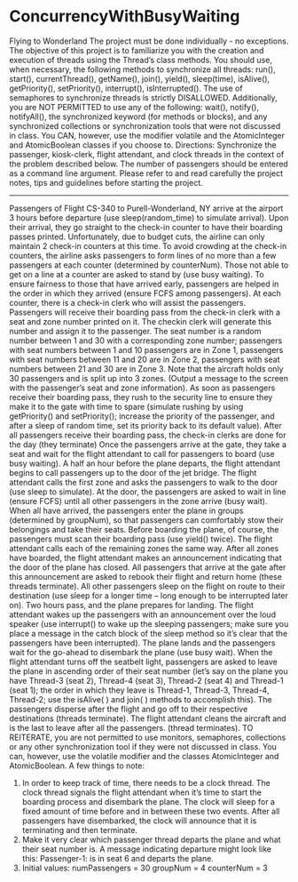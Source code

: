 # ConcurrencyWithBusyWaiting

Flying to Wonderland
The project must be done individually - no exceptions. The objective of this project is to
familiarize you with the creation and execution of threads using the Thread’s class methods.
You should use, when necessary, the following methods to synchronize all threads: run(),
start(), currentThread(), getName(), join(), yield(), sleep(time), isAlive(), getPriority(),
setPriority(), interrupt(), isInterrupted().
The use of semaphores to synchronize threads is strictly DISALLOWED. Additionally, you are
NOT PERMITTED to use any of the following: wait(), notify(), notifyAll(), the synchronized
keyword (for methods or blocks), and any synchronized collections or synchronization tools that
were not discussed in class.
You CAN, however, use the modifier volatile and the AtomicInteger and AtomicBoolean
classes if you choose to.
Directions: Synchronize the passenger, kiosk-clerk, flight attendant, and clock threads in the
context of the problem described below. The number of passengers should be entered as a
command line argument. Please refer to and read carefully the project notes, tips and guidelines
before starting the project.
***********************************************************************************************************
Passengers of Flight CS-340 to Purell-Wonderland, NY arrive at the airport 3 hours before
departure (use sleep(random_time) to simulate arrival). Upon their arrival, they go straight to
the check-in counter to have their boarding passes printed.
Unfortunately, due to budget cuts, the airline can only maintain 2 check-in counters at this time.
To avoid crowding at the check-in counters, the airline asks passengers to form lines of no more
than a few passengers at each counter (determined by counterNum). Those not able to get on
a line at a counter are asked to stand by (use busy waiting). To ensure fairness to those that
have arrived early, passengers are helped in the order in which they arrived (ensure FCFS
among passengers).
At each counter, there is a check-in clerk who will assist the passengers. Passengers will receive
their boarding pass from the check-in clerk with a seat and zone number printed on it. The checkin clerk will generate this number and assign it to the passenger. The seat number is a random
number between 1 and 30 with a corresponding zone number; passengers with seat numbers
between 1 and 10 passengers are in Zone 1, passengers with seat numbers between 11 and 20
are in Zone 2, passengers with seat numbers between 21 and 30 are in Zone 3. Note that the
aircraft holds only 30 passengers and is split up into 3 zones. (Output a message to the screen
with the passenger’s seat and zone information).
As soon as passengers receive their boarding pass, they rush to the security line to ensure they
make it to the gate with time to spare (simulate rushing by using getPriority() and setPriority();
increase the priority of the passenger, and after a sleep of random time, set its priority back to 
its default value). After all passengers receive their boarding pass, the check-in clerks are done
for the day (they terminate)
Once the passengers arrive at the gate, they take a seat and wait for the flight attendant to call
for passengers to board (use busy waiting).
A half an hour before the plane departs, the flight attendant begins to call passengers up to the
door of the jet bridge. The flight attendant calls the first zone and asks the passengers to walk
to the door (use sleep to simulate). At the door, the passengers are asked to wait in line (ensure
FCFS) until all other passengers in the zone arrive (busy wait). When all have arrived, the
passengers enter the plane in groups (determined by groupNum), so that passengers can
comfortably stow their belongings and take their seats. Before boarding the plane, of course, the
passengers must scan their boarding pass (use yield() twice). The flight attendant calls each of
the remaining zones the same way.
After all zones have boarded, the flight attendant makes an announcement indicating that the
door of the plane has closed. All passengers that arrive at the gate after this announcement are
asked to rebook their flight and return home (these threads terminate). All other passengers
sleep on the flight on route to their destination (use sleep for a longer time – long enough to
be interrupted later on).
Two hours pass, and the plane prepares for landing. The flight attendant wakes up the
passengers with an announcement over the loud speaker (use interrupt() to wake up the
sleeping passengers; make sure you place a message in the catch block of the sleep method
so it’s clear that the passengers have been interrupted).
The plane lands and the passengers wait for the go-ahead to disembark the plane (use busy
wait). When the flight attendant turns off the seatbelt light, passengers are asked to leave the
plane in ascending order of their seat number (let’s say on the plane you have Thread-3 (seat
2), Thread-4 (seat 3), Thread-2 (seat 4) and Thread-1 (seat 1); the order in which they leave is
Thread-1, Thread-3, Thread-4, Thread-2; use the isAlive( ) and join( ) methods to accomplish
this).
The passengers disperse after the flight and go off to their respective destinations (threads
terminate). The flight attendant cleans the aircraft and is the last to leave after all the passengers.
(thread terminates).
TO REITERATE, you are not permitted to use monitors, semaphores, collections or any other
synchronization tool if they were not discussed in class. You can, however, use the volatile
modifier and the classes AtomicInteger and AtomicBoolean.
A few things to note:
1. In order to keep track of time, there needs to be a clock thread. The clock thread signals
the flight attendant when it’s time to start the boarding process and disembark the plane. 
The clock will sleep for a fixed amount of time before and in between these two events.
After all passengers have disembarked, the clock will announce that it is terminating and
then terminate.
2. Make it very clear which passenger thread departs the plane and what their seat number
is. A message indicating departure might look like this:
Passenger-1: is in seat 6 and departs the plane.
3. Initial values:
numPassengers = 30
groupNum = 4
counterNum = 3
